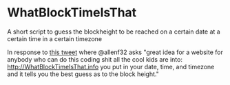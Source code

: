 # WhatBlockTimeIsThat

A short script to guess the blockheight to be reached on a certain date at a
certain time in a certain timezone

In response to [this tweet](https://twitter.com/allenf32/status/1369728315637051402) where
@allenf32 asks "great idea for a website for anybody who can do this coding
shit all the cool kids are into:
  http://WhatBlockTimeIsThat.info
you put in your date, time, and timezone and it tells you the best guess as
to the block height."

